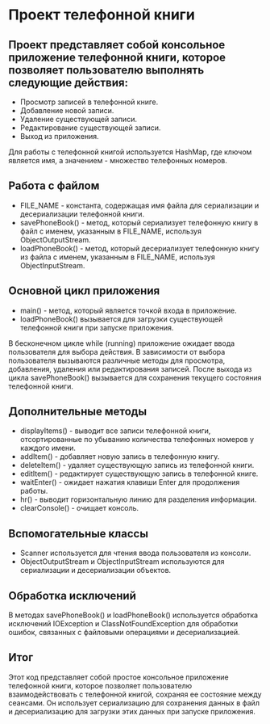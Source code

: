# Проект телефонной книги

## Проект представляет собой консольное приложение телефонной книги, которое позволяет пользователю выполнять следующие действия:

* Просмотр записей в телефонной книге.
* Добавление новой записи.
* Удаление существующей записи.
* Редактирование существующей записи.
* Выход из приложения.

Для работы с телефонной книгой используется HashMap, где ключом является имя, а значением - множество телефонных номеров.

## Работа с файлом
* FILE_NAME - константа, содержащая имя файла для сериализации и десериализации телефонной книги.
* savePhoneBook() - метод, который сериализует телефонную книгу в файл с именем, указанным в FILE_NAME, используя ObjectOutputStream.
* loadPhoneBook() - метод, который десериализует телефонную книгу из файла с именем, указанным в FILE_NAME, используя ObjectInputStream.

## Основной цикл приложения
* main() - метод, который является точкой входа в приложение.
* loadPhoneBook() вызывается для загрузки существующей телефонной книги при запуске приложения.

В бесконечном цикле while (running) приложение ожидает ввода пользователя для выбора действия. В зависимости от выбора пользователя вызываются различные методы для просмотра, добавления, удаления или редактирования записей. После выхода из цикла savePhoneBook() вызывается для сохранения текущего состояния телефонной книги.

## Дополнительные методы
* displayItems() - выводит все записи телефонной книги, отсортированные по убыванию количества телефонных номеров у каждого имени.
* addItem() - добавляет новую запись в телефонную книгу.
* deleteItem() - удаляет существующую запись из телефонной книги.
* editItem() - редактирует существующую запись в телефонной книге.
* waitEnter() - ожидает нажатия клавиши Enter для продолжения работы.
* hr() - выводит горизонтальную линию для разделения информации.
* clearConsole() - очищает консоль.

## Вспомогательные классы
* Scanner используется для чтения ввода пользователя из консоли.
* ObjectOutputStream и ObjectInputStream используются для сериализации и десериализации объектов.
  
## Обработка исключений
В методах savePhoneBook() и loadPhoneBook() используется обработка исключений IOException и ClassNotFoundException для обработки ошибок, связанных с файловыми операциями и десериализацией.

## Итог
Этот код представляет собой простое консольное приложение телефонной книги, которое позволяет пользователю взаимодействовать с телефонной книгой, сохраняя ее состояние между сеансами. Он использует сериализацию для сохранения данных в файл и десериализацию для загрузки этих данных при запуске приложения.

